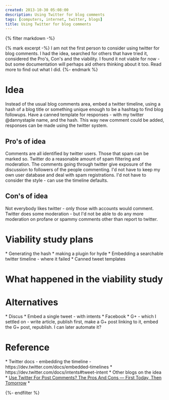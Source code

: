 ```yaml
---
created: 2013-10-30 05:08:00
description: Using Twitter for blog comments
tags: [computers, internet, twitter, blogs]
title: Using Twitter for blog comments
---
```

{% filter markdown -%}

{% mark excerpt -%}
I am not the first person to consider using twitter for blog comments. I had the idea, searched for others that have tried it, considered the Pro's, Con's and the viability. I found it not viable for now - but some documentation will perhaps aid others thinking about it too. Read more to find out what I did.
{%- endmark %}

<h1>Idea</h1>

Instead of the usual blog comments area, embed a twitter timeline, using a hash of a blog title or something unique enough to be a hashtag to find blog followups. Have a canned template for responses - with my twitter @dannystaple name, and the hash. This way new comment could be added, responses can be made using the twitter system.

<h2>Pro's of idea</h2>
Comments are all identified by twitter users. Those that spam can be marked so.
Twitter do a reasonable amount of spam filtering and moderation.
The comments going through twitter give exposure of the discussion to followers of the people commenting.
I'd not have to keep my own user database and deal with spam registrations.
I'd not have to consider the style - can use the timeline defaults.

<h2>Con's of idea</h2>
Not everybody likes twitter - only those with accounts would comment.
Twitter does some moderation - but I'd not be able to do any more moderation on profane or spammy comments other than report to twitter.

<h1>Viability study plans</h1>
*   Generating the hash
*   making a plugin for hyde
*   Embedding a searchable twitter timeline - where it failed
*   Canned tweet templates

<h1>What happened in the viability study</h1>


<h1>Alternatives</h1>
* Discus
* Embed a single tweet - with intents
* Facebook
* G+ - which I settled on - write article, publish first, make a G+ post linking to it, embed the G+ post, republish. I can later automate it?
<h1>Reference</h1>
  * Twitter docs - embedding the timeline - https://dev.twitter.com/docs/embedded-timelines
  * https://dev.twitter.com/docs/intents#tweet-intent
  * Other blogs on the idea 
  * <a href="http://whowritesforyou.com/2011/10/11/use-twitter-for-post-comments-the-pros-and-cons/">Use Twitter For Post Comments? The Pros And Cons — First Today, Then Tomorrow</a>
  * 

{%- endfilter %}
